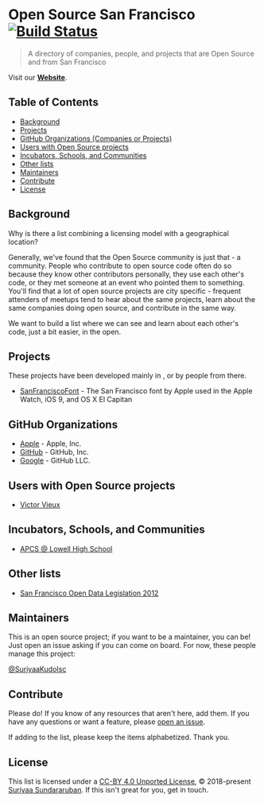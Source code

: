 # Open Source San Francisco [![Build Status](https://travis-ci.org/opensourcecities/san-francisco.svg?branch=master)](https://travis-ci.org/opensourcecities/san-francisco)

> A directory of companies, people, and projects that are Open Source and from San Francisco

Visit our [**Website**](https://opensourcecities.github.io/san-francisco/).

## Table of Contents

- [Background](#background)
- [Projects](#projects)
- [GitHub Organizations (Companies or Projects)](#github-organizations-companies-or-projects)
- [Users with Open Source projects](#users-with-open-source-projects)
- [Incubators, Schools, and Communities](#incubators-schools-and-communities)
- [Other lists](#other-lists)
- [Maintainers](#maintainers)
- [Contribute](#contribute)
- [License](#license)

## Background

Why is there a list combining a licensing model with a geographical location?

Generally, we've found that the Open Source community is just that - a community. People who contribute to open source code often do so because they know other contributors personally, they use each other's code, or they met someone at an event who pointed them to something. You'll find that a lot of open source projects are city specific - frequent attenders of meetups tend to hear about the same projects, learn about the same companies doing open source, and contribute in the same way.

We want to build a list where we can see and learn about each other's code, just a bit easier, in the open.

## Projects

These projects have been developed mainly in <city>, or by people from there.

- [SanFranciscoFont](https://github.com/AppleDesignResources/SanFranciscoFont) - The San Francisco font by Apple used in the Apple Watch, iOS 9, and OS X El Capitan

## GitHub Organizations

- [Apple](https://github.com/apple) - Apple, Inc.
- [GitHub](https://github.com/github) - GitHub, Inc.
- [Google](https://github.com/google) - GitHub LLC.

## Users with Open Source projects

- [Victor Vieux](https://github.com/vieux)

## Incubators, Schools, and Communities

- [APCS @ Lowell High School](https://github.com/APCSLowell)

## Other lists

- [San Francisco Open Data Legislation 2012](https://github.com/henryjiang-sfgov/San-Francisco-Open-Data-Legislation-2012)

## Maintainers

This is an open source project; if you want to be a maintainer, you can be! Just open an issue asking if you can come on board. For now, these people manage this project:

[@SuriyaaKudoIsc](https://github.com/SuriyaaKudoIsc)

## Contribute

Please do! If you know of any resources that aren't here, add them. If you have any questions or want a feature, please [open an issue](https://github.com/opensourcecities/san-francisco/issues/new).

If adding to the list, please keep the items alphabetized. Thank you.

## License

This list is licensed under a [CC-BY 4.0 Unported License](https://creativecommons.org/licenses/by/4.0/), © 2018-present [Suriyaa Sundararuban](https://about.suriyaa.tk/). If this isn't great for you, get in touch.
